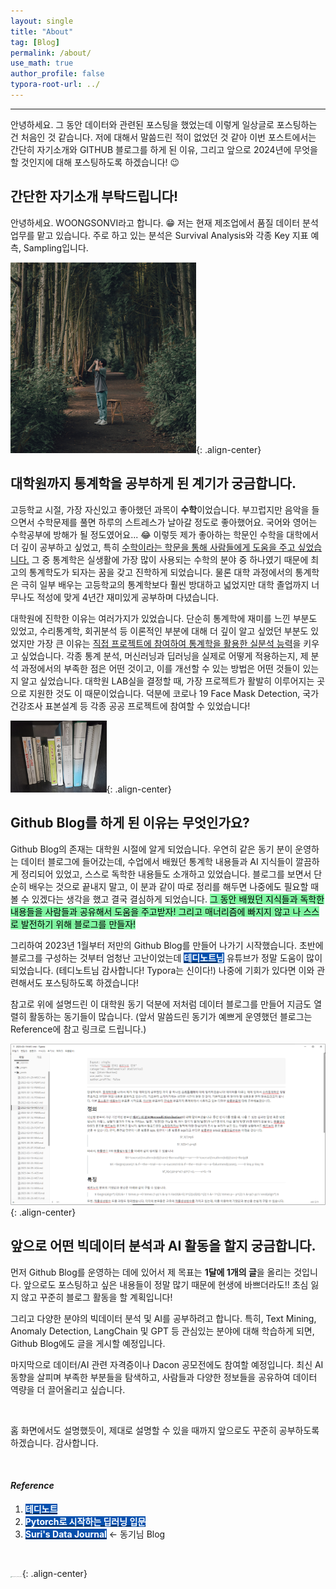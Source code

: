 ```yaml
---
layout: single
title: "About"
tag: [Blog]
permalink: /about/
use_math: true
author_profile: false
typora-root-url: ../
---
```

-----
안녕하세요. 그 동안 데이터와 관련된 포스팅을 했었는데 이렇게 일상글로 포스팅하는 건 처음인 것 같습니다. 저에 대해서 말씀드린 적이 없었던 것 같아 이번 포스트에서는 간단히 자기소개와 GITHUB 블로그를 하게 된 이유, 그리고 앞으로 2024년에 무엇을 할 것인지에 대해 포스팅하도록 하겠습니다! 😉

## 간단한 자기소개 부탁드립니다!

안녕하세요. WOONGSONVI라고 합니다. 😁 저는 현재 제조업에서 품질 데이터 분석 업무를 맡고 있습니다. 주로 하고 있는 분석은 Survival Analysis와 각종 Key 지표 예측, Sampling입니다.

<img src="/images/2023-12-25-MISC2/image-20231225120128090.png" alt="image-20231225120128090" style="zoom:50%;" />{: .align-center}

## 대학원까지 통계학을 공부하게 된 계기가 궁금합니다.

고등학교 시절, 가장 자신있고 좋아했던 과목이 **수학**이었습니다. 부끄럽지만 음악을 들으면서 수학문제를 풀면 하루의 스트레스가 날아갈 정도로 좋아했어요. 국어와 영어는 수학공부에 방해가 될 정도였어요... 😂 이렇듯 제가 좋아하는 학문인 수학을 대학에서 더 깊이 공부하고 싶었고, 특히 <u>수학이라는 학문을 통해 사람들에게 도움을 주고 싶었습니다.</u> 그 중 통계학은 실생활에 가장 많이 사용되는 수학의 분야 중 하나였기 때문에 최고의 통계학도가 되자는 꿈을 갖고 진학하게 되었습니다. 물론 대학 과정에서의 통계학은 극히 일부 배우는 고등학교의 통계학보다 훨씬 방대하고 넓었지만 대학 졸업까지 너무나도 적성에 맞게 4년간 재미있게 공부하며 다녔습니다.

대학원에 진학한 이유는 여러가지가 있었습니다. 단순히 통계학에 재미를 느낀 부분도 있었고, 수리통계학, 회귀분석 등 이론적인 부분에 대해 더 깊이 알고 싶었던 부분도 있었지만 가장 큰 이유는 <u>직접 프로젝트에 참여하여 통계학을 활용한 실분석 능력</u>을 키우고 싶었습니다. 각종 통계 분석, 머신러닝과 딥러닝을 실제로 어떻게 적용하는지, 제 분석 과정에서의 부족한 점은 어떤 것이고, 이를 개선할 수 있는 방법은 어떤 것들이 있는지 알고 싶었습니다. 대학원 LAB실을 결정할 때, 가장 프로젝트가 활발히 이루어지는 곳으로 지원한 것도 이 때문이었습니다. 덕분에 코로나 19 Face Mask Detection, 국가건강조사 표본설계 등 각종 공공 프로젝트에 참여할 수 있었습니다!

<img src="/images/2023-12-25-MISC2/20231225_120717.jpg" alt="20231225_120717" style="zoom: 15%;" />{: .align-center}

## Github Blog를 하게 된 이유는 무엇인가요?

Github Blog의 존재는 대학원 시절에 알게 되었습니다. 우연히 같은 동기 분이 운영하는 데이터 블로그에 들어갔는데, 수업에서 배웠던 통계학 내용들과 AI 지식들이 깔끔하게 정리되어 있었고, 스스로 독학한 내용들도 소개하고 있었습니다. 블로그를 보면서 단순히 배우는 것으로 끝내지 말고, 이 분과 같이 따로 정리를 해두면 나중에도 필요할 때 볼 수 있겠다는 생각을 했고 결국 결심하게 되었습니다. <mark style='background-color: #7ff5a0'>그 동안 배웠던 지식들과 독학한 내용들을 사람들과 공유해서 도움을 주고받자! 그리고 매너리즘에 빠지지 않고 나 스스로 발전하기 위해 블로그를 만들자!</mark> 

그리하여 2023년 1월부터 저만의 Github Blog를 만들어 나가기 시작했습니다. 초반에 블로그를 구성하는 것부터 엄청난 고난이었는데 <mark style='background-color: #0550ae'><b><a href='https://www.youtube.com/@teddynote/featured'><font color="white">테디노트님</font></a></b></mark> 유튜브가 정말 도움이 많이 되었습니다. (테디노트님 감사합니다! Typora는 신이다!) 나중에 기회가 있다면 이와 관련해서도 포스팅하도록 하겠습니다! 

참고로 위에 설명드린 이 대학원 동기 덕분에 저처럼 데이터 블로그를 만들어 지금도 열렬히 활동하는 동기들이 많습니다. (앞서 말씀드린 동기가 예쁘게 운영했던 블로그는 Reference에 참고 링크로 드립니다.) 

<img src="/images/2023-12-25-MISC2/image-20231225145707280.png" alt="image-20231225145707280" style="zoom: 67%;" />{: .align-center}

## 앞으로 어떤 빅데이터 분석과 AI 활동을 할지 궁금합니다.

먼저 Github Blog를 운영하는 데에 있어서 제 목표는 **1달에 1개의 글**을 올리는 것입니다. 앞으로도 포스팅하고 싶은 내용들이 정말 많기 때문에 현생에 바쁘더라도!! 초심 잃지 않고 꾸준히 블로그 활동을 할 계획입니다!

그리고 다양한 분야의 빅데이터 분석 및 AI를 공부하려고 합니다. 특히, Text Mining, Anomaly Detection, LangChain 및 GPT 등 관심있는 분야에 대해 학습하게 되면, Github Blog에도 글을 게시할 예정입니다.

마지막으로 데이터/AI 관련 자격증이나 Dacon 공모전에도 참여할 예정입니다. 최신 AI 동향을 살피며 부족한 부분들을 탐색하고, 사람들과 다양한 정보들을 공유하여 데이터 역량을 더 끌어올리고 싶습니다.

<br>

홈 화면에서도 설명했듯이, 제대로 설명할 수 있을 때까지 앞으로도 꾸준히 공부하도록 하겠습니다. 감사합니다.

<br>

#### *Reference*

1. <mark style='background-color: #0550ae'><b><a href='https://www.youtube.com/@teddynote/featured'><font color="white">테디노트</font></a></b></mark>
1. <mark style='background-color: #0550ae'><b><a href='https://wikidocs.net/book/2788'><font color="white">Pytorch로 시작하는 딥러닝 입문</font></a></b></mark>
1. <mark style='background-color: #0550ae'><b><a href='https://soohee410.github.io/'><font color="white">Suri's Data Journal</font></a></b></mark> <- 동기님 Blog

<br>

<img src="https://user-images.githubusercontent.com/37182279/216820587-4617a62e-0565-47f1-9ead-f4cd367572a1.png" alt="DATA_100%_LOGO_LIGHT" style="zoom:10%">{: .align-center}

<br>

<br>